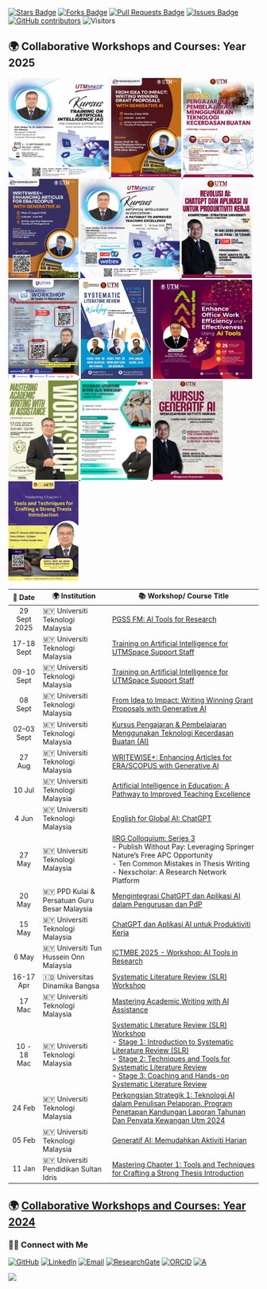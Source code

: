 <a href="https://github.com/drshahizan/short-course/stargazers"><img src="https://img.shields.io/github/stars/drshahizan/short-course" alt="Stars Badge"/></a>
<a href="https://github.com/drshahizan/short-course/network/members"><img src="https://img.shields.io/github/forks/drshahizan/short-course" alt="Forks Badge"/></a>
<a href="https://github.com/drshahizan/short-course/pulls"><img src="https://img.shields.io/github/issues-pr/drshahizan/short-course" alt="Pull Requests Badge"/></a>
<a href="https://github.com/drshahizan/short-course"><img src="https://img.shields.io/github/issues/drshahizan/short-course" alt="Issues Badge"/></a>
<a href="https://github.com/drshahizan/short-course/graphs/contributors"><img alt="GitHub contributors" src="https://img.shields.io/github/contributors/drshahizan/short-course?color=2b9348"></a>
![Visitors](https://api.visitorbadge.io/api/visitors?path=https%3A%2F%2Fgithub.com%2Fdrshahizan%2Fshort-course&labelColor=%23d9e3f0&countColor=%23697689&style=flat)

<!--
# 🚀 Current event⚡

<a href="https://github.com/drshahizan/short-course/tree/main/workshop/25ctld5">
 <img src="https://github.com/drshahizan/short-course/blob/main/workshop/25ctld5/images/2505chatgpt.png" alt="Dr Shahizan AI"  height="400">
</a> 
-->
## 🌍 Collaborative Workshops and Courses: Year 2025

<a href="https://github.com/drshahizan/short-course/tree/main/workshop/25ppspace">
  <img src="https://github.com/drshahizan/short-course/blob/main/workshop/25ppspace/images/pputmspace.jpeg" alt="Dr Shahizan AI"  height="200">
</a> 

<a href="https://github.com/drshahizan/short-course/tree/main/workshop/25idea">
  <img src="https://github.com/drshahizan/short-course/blob/main/workshop/25idea/images/idea.jpeg" alt="Dr Shahizan AI"  height="200">
</a> 
<a href="https://github.com/drshahizan/short-course/tree/main/workshop/25pengajaran">
 <img src="https://github.com/drshahizan/short-course/blob/main/workshop/25pengajaran/images/25pengajaran.jpeg" alt="Dr Shahizan AI"  height="200">
</a> 
<a href="https://github.com/drshahizan/short-course/tree/main/workshop/25writewise">
 <img src="https://github.com/drshahizan/short-course/blob/main/workshop/25writewise/images/writewise.jpeg" alt="Dr Shahizan AI"  height="200">
</a> 

<a href="https://github.com/drshahizan/short-course/tree/main/workshop/25Utmspace">
 <img src="https://github.com/drshahizan/short-course/blob/main/workshop/image/utmspaceAI.jpg" alt="Dr Shahizan AI"  height="200">
</a> 

<a href="https://github.com/drshahizan/short-course/tree/main/workshop/25ctld5">
 <img src="https://github.com/drshahizan/short-course/blob/main/workshop/25ctld5/images/2505chatgpt.png" alt="Dr Shahizan AI"  height="200">
</a> 

<a href="https://github.com/drshahizan/short-course/blob/main/workshop/25ICTMBE/">
 <img src="https://github.com/drshahizan/short-course/blob/main/workshop/25ICTMBE/images/25uthm.png" alt="Dr Shahizan AI"  height="200">
</a> 

<a href="https://github.com/drshahizan/short-course/blob/main/workshop/25unama">
 <img src="https://github.com/drshahizan/short-course/blob/main/workshop/image/Unama%20SLR.jpeg" alt="Dr Shahizan SLR"  height="200">
</a> 

<a href="https://github.com/drshahizan/short-course/blob/main/workshop/25AIwriting">
 <img src="https://github.com/drshahizan/short-course/blob/main/workshop/image/hep.jpeg" alt="Dr Shahizan AI"  height="200">
</a> 

<a href="https://github.com/drshahizan/short-course/blob/main/workshop/25AIwriting">
 <img src="https://github.com/drshahizan/short-course/blob/main/workshop/25AIwriting/images/AI%20workshop.jpeg" alt="Dr Shahizan SLR"  height="200">
</a> 

<a href="https://github.com/drshahizan/short-course/tree/main/workshop/25slr">
 <img src="https://github.com/drshahizan/short-course/blob/main/workshop/25slr/images/25slr.jpeg" alt="Dr Shahizan SLR"  height="200">
</a> 
<a href="https://github.com/drshahizan/short-course/tree/main/workshop/25ctld">
 <img src="https://github.com/drshahizan/short-course/blob/main/workshop/image/25%20Gen%20AI.jpeg" alt="Dr Shahizan CTLD"  height="200">
</a>
<a href="https://github.com/drshahizan/short-course/tree/main/workshop/25upsi">
 <img src="https://github.com/drshahizan/short-course/blob/main/workshop/image/UPSI_c1_2025.jpeg" alt="Dr Shahizan UPSI"  height="200">
</a>



| 📅 Date | 🌍 Institution                                        | 📚 Workshop/ Course Title                                                                                          | 
|:---:|-----------------------------------------------------------|------------------------------------------------------------------------------------------------------------|
| 29 Sept 2025 | 🇲🇾 Universiti Teknologi Malaysia | [PGSS FM: AI Tools for Research](https://github.com/drshahizan/short-course/blob/main/workshop/25pgss_fm) |
| 17-18 Sept | 🇲🇾 Universiti Teknologi Malaysia | [Training on Artificial Intelligence for UTMSpace Support Staff](https://github.com/drshahizan/short-course/tree/main/workshop/25ppspace) |
| 09-10 Sept | 🇲🇾 Universiti Teknologi Malaysia | [Training on Artificial Intelligence for UTMSpace Support Staff](https://github.com/drshahizan/short-course/tree/main/workshop/25ppspace) |
| 08 Sept | 🇲🇾 Universiti Teknologi Malaysia | [From Idea to Impact: Writing Winning Grant Proposals with Generative AI](https://github.com/drshahizan/short-course/tree/main/workshop/25idea) |
| 02–03 Sept | 🇲🇾 Universiti Teknologi Malaysia | [Kursus Pengajaran & Pembelajaran Menggunakan Teknologi Kecerdasan Buatan (AI)](https://github.com/drshahizan/short-course/tree/main/workshop/25pengajaran) |
|27 Aug | 🇲🇾 Universiti Teknologi Malaysia | [WRITEWISE+: Enhancing Articles for ERA/SCOPUS with Generative AI](https://github.com/drshahizan/short-course/tree/main/workshop/25writewise)  | 
|10 Jul | 🇲🇾 Universiti Teknologi Malaysia | [Artificial Intelligence in Education: A Pathway to Improved Teaching Excellence](https://github.com/drshahizan/short-course/tree/main/workshop/25Utmspace)  | 
|4 Jun | 🇲🇾 Universiti Teknologi Malaysia | [English for Global AI: ChatGPT](https://github.com/drshahizan/short-course/tree/main/workshop/25Korea)  | 
|27 May | 🇲🇾 Universiti Teknologi Malaysia | [IIRG Colloquium: Series 3](https://github.com/drshahizan/short-course/tree/main/workshop/25IIRGS3) <br> - Publish Without Pay: Leveraging Springer Nature’s Free APC Opportunity  <br> - Ten Common Mistakes in Thesis Writing  <br> - Nexscholar: A Research Network Platform| 
|20 May | 🇲🇾 PPD Kulai & Persatuan Guru Besar Malaysia | [Mengintegrasi ChatGPT dan Aplikasi AI dalam Pengurusan dan PdP](https://github.com/drshahizan/short-course/tree/main/workshop/25skkulai) | 
|15 May | 🇲🇾 Universiti Teknologi Malaysia | [ChatGPT dan Aplikasi AI untuk Produktiviti Kerja](https://github.com/drshahizan/short-course/tree/main/workshop/25ctld5) | 
|6 May | 🇲🇾 Universiti Tun Hussein Onn Malaysia | [ICTMBE 2025 - Workshop: AI Tools in Research](https://github.com/drshahizan/short-course/tree/main/workshop/25ICTMBE) | 
|16-17 Apr| 🇮🇩 Universitas Dinamika Bangsa             | [Systematic Literature Review (SLR) Workshop](https://github.com/drshahizan/short-course/blob/main/workshop/25unama) | 
|17 Mac| 🇲🇾 Universiti Teknologi Malaysia             | [Mastering Academic Writing with AI Assistance](https://github.com/drshahizan/short-course/tree/main/workshop/25AIwriting) | 
| 10 - 18 Mac| 🇲🇾 Universiti Teknologi Malaysia             | [Systematic Literature Review (SLR) Workshop](https://github.com/drshahizan/short-course/tree/main/workshop/25slr) <br> - [Stage 1: Introduction to Systematic Literature Review (SLR)](https://github.com/drshahizan/short-course/tree/main/workshop/25slr) <br> - [Stage 2: Techniques and Tools for Systematic Literature Review](https://github.com/drshahizan/short-course/tree/main/workshop/25slr) <br> - [Stage 3: Coaching and Hands-on Systematic Literature Review](https://github.com/drshahizan/short-course/tree/main/workshop/25slr) | 
|24 Feb | 🇲🇾 Universiti Teknologi Malaysia             | [Perkongsian Strategik 1: Teknologi AI dalam Penulisan Pelaporan. Program Penetapan Kandungan Laporan Tahunan Dan Penyata Kewangan Utm 2024](https://github.com/drshahizan/short-course/tree/main/workshop/25kewangan) | 
| 05 Feb | 🇲🇾 Universiti Teknologi Malaysia             | [Generatif AI: Memudahkan Aktiviti Harian](https://github.com/drshahizan/short-course/tree/main/workshop/25ctld) | 
| 11 Jan | 🇲🇾 Universiti Pendidikan Sultan Idris              | [Mastering Chapter 1: Tools and Techniques for Crafting a Strong Thesis Introduction](https://github.com/drshahizan/short-course/tree/main/workshop/25upsi) | 


## 🌍 [Collaborative Workshops and Courses: Year 2024](/workshop/workshop2024.md)


### 🙌🏻 Connect with Me
<p align="left">
    <a href="https://github.com/drshahizan" target="_blank"><img alt="GitHub" src="https://img.shields.io/badge/-@drshahizan-181717?style=flat-square&logo=GitHub&logoColor=white"></a>
    <a href="https://www.linkedin.com/in/drshahizan" target="_blank"><img alt="LinkedIn" src="https://img.shields.io/badge/-drshahizan-blue?style=flat-square&logo=Linkedin&logoColor=white&link=https://www.linkedin.com/in/drshahizan/"></a>
    <a href="mailto:shahizan@utm.my" target="_blank"><img alt="Email" src="https://img.shields.io/badge/-shahizan@utm.my-c14438?style=flat-square&logo=Gmail&logoColor=white&link=mailto:shahizan@utm.my.com"></a>
    <a href="https://www.researchgate.net/profile/Mohd-Othman-28" target="_blank"><img alt="ResearchGate" src="https://img.shields.io/badge/-ResearchGate-00CCBB?style=flat-square&logo=ResearchGate&logoColor=white"></a>
    <a href="https://orcid.org/0000-0003-4261-1873" target="_blank"><img alt="ORCID" src="https://img.shields.io/badge/-ORCID-A6CE39?style=flat-square&logo=ORCID&logoColor=white"></a> 
 <a href="https://visitorbadge.io/status?path=https%3A%2F%2Fgithub.com%2Fdrshahizan" target="_blank"><img alt="A" src="https://api.visitorbadge.io/api/visitors?path=https%3A%2F%2Fgithub.com%2Fdrshahizan&labelColor=%23697689&countColor=%23555555&style=plastic"></a>
 
![](https://hit.yhype.me/github/profile?user_id=81284918)
</p>
